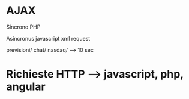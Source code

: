 # AJAX

Sincrono PHP

Asincronus javascript xml request

previsioni/
chat/
nasdaq/ --> 10 sec


# Richieste HTTP --> javascript, php, angular
